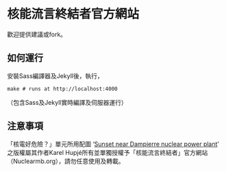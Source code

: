 # 核能流言終結者官方網站
歡迎提供建議或fork。

## 如何運行
安裝Sass編譯器及Jekyll後，執行，
	
    make # runs at http://localhost:4000
	
（包含Sass及Jekyll實時編譯及伺服器運行）

## 注意事項
「核電好危險？」單元所用配圖 ‘[Sunset near Dampierre nuclear power plant][pix]’ 之版權屬其作者Karel Hupjé所有並單獨授權予「核能流言終結者」官方網站（Nuclearmb.org），請勿任意使用及轉載。

[pix]: https://www.flickr.com/photos/karelh/9531207088/


